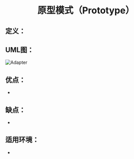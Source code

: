 <h1 align="center">原型模式（Prototype）</h1>

## 定义：


## UML图：
![Adapter](/uml/Prototype.jpg)

## 优点：
- 

## 缺点：
- 

## 适用环境：
- 